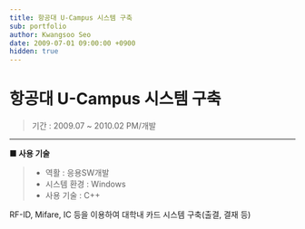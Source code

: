 ```yaml
---
title: 항공대 U-Campus 시스템 구축
sub: portfolio
author: Kwangsoo Seo
date: 2009-07-01 09:00:00 +0900
hidden: true
---
```


# 항공대 U-Campus 시스템 구축
> 기간 : 2009.07 ~ 2010.02
> PM/개발

---

**■ 사용 기술**

>  * 역활 : 응용SW개발
>  * 시스템 환경 : Windows
>  * 사용 기술 : C++

RF-ID, Mifare, IC 등을 이용하여 대학내 카드 시스템 구축(출결, 결재 등)